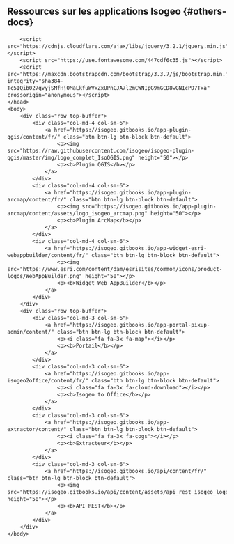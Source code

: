 ## Ressources sur les applications Isogeo {#others-docs}

<html>
	<head>
		<link href="https://maxcdn.bootstrapcdn.com/bootstrap/3.3.7/css/bootstrap.min.css" rel="stylesheet" integrity="sha384-BVYiiSIFeK1dGmJRAkycuHAHRg32OmUcww7on3RYdg4Va+PmSTsz/K68vbdEjh4u" crossorigin="anonymous">
		<link rel="stylesheet" href="https://maxcdn.bootstrapcdn.com/bootstrap/3.3.7/css/bootstrap-theme.min.css" integrity="sha384-rHyoN1iRsVXV4nD0JutlnGaslCJuC7uwjduW9SVrLvRYooPp2bWYgmgJQIXwl/Sp" crossorigin="anonymous">

		<script src="https://cdnjs.cloudflare.com/ajax/libs/jquery/3.2.1/jquery.min.js"></script>
		<script src="https://use.fontawesome.com/447cdf6c35.js"></script>
		<script src="https://maxcdn.bootstrapcdn.com/bootstrap/3.3.7/js/bootstrap.min.js" integrity="sha384-Tc5IQib027qvyjSMfHjOMaLkfuWVxZxUPnCJA7l2mCWNIpG9mGCD8wGNIcPD7Txa" crossorigin="anonymous"></script>
	</head>
	<body>
		<div class="row top-buffer">
			<div class="col-md-4 col-sm-6">
				<a href="https://isogeo.gitbooks.io/app-plugin-qgis/content/fr/" class="btn btn-lg btn-block btn-default">
					<p><img src="https://raw.githubusercontent.com/isogeo/isogeo-plugin-qgis/master/img/logo_complet_IsoQGIS.png" height="50"></p>
					<p><b>Plugin QGIS</b></p>
				</a>
			</div>
			<div class="col-md-4 col-sm-6">
				<a href="https://isogeo.gitbooks.io/app-plugin-arcmap/content/fr/" class="btn btn-lg btn-block btn-default">
					<p><img src="https://isogeo.gitbooks.io/app-plugin-arcmap/content/assets/logo_isogeo_arcmap.png" height="50"></p>
					<p><b>Plugin ArcMap</b></p>
				</a>
			</div>
			<div class="col-md-4 col-sm-6">
				<a href="https://isogeo.gitbooks.io/app-widget-esri-webappbuilder/content/fr/" class="btn btn-lg btn-block btn-default">
					<p><img src="https://www.esri.com/content/dam/esrisites/common/icons/product-logos/WebAppBuilder.png" height="50"></p>
					<p><b>Widget Web AppBuilder</b></p>
				</a>
			</div>
		</div>
		<div class="row top-buffer">
			<div class="col-md-3 col-sm-6">
				<a href="https://isogeo.gitbooks.io/app-portal-pixup-admin/content/" class="btn btn-lg btn-block btn-default">
					<p><i class="fa fa-3x fa-map"></i></p>
					<p><b>Portail</b></p>
				</a>
			</div>
			<div class="col-md-3 col-sm-6">
				<a href="https://isogeo.gitbooks.io/app-isogeo2office/content/fr/" class="btn btn-lg btn-block btn-default">
					<p><i class="fa fa-3x fa-cloud-download"></i></p>
					<p><b>Isogeo to Office</b></p>
				</a>
			</div>
			<div class="col-md-3 col-sm-6">
				<a href="https://isogeo.gitbooks.io/app-extractor/content/" class="btn btn-lg btn-block btn-default">
					<p><i class="fa fa-3x fa-cogs"></i></p>
					<p><b>Extracteur</b></p>
				</a>
			</div>
			<div class="col-md-3 col-sm-6">
				<a href="https://isogeo.gitbooks.io/api/content/fr/" class="btn btn-lg btn-block btn-default">
					<p><img src="https://isogeo.gitbooks.io/api/content/assets/api_rest_isogeo_logo.jpg" height="50"></p>
					<p><b>API REST</b></p>
				</a>
			</div>
		</div>
	</body>
</html>